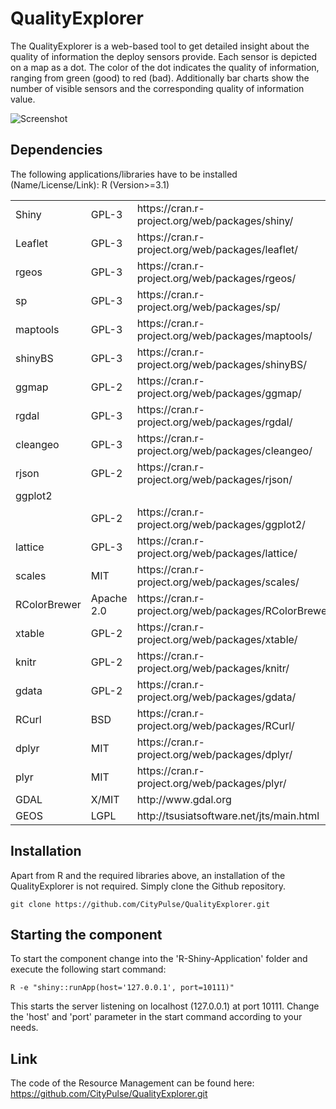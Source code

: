# QualityExplorer
The QualityExplorer is a web-based tool to get detailed insight about the quality of information the deploy sensors provide. Each sensor is depicted on a map as a dot. The color of the dot indicates the quality of information, ranging from green (good) to red (bad). Additionally bar charts show the number of visible sensors and the corresponding quality of information value.

![Screenshot](https://github.com/CityPulse/QualityExplorer/blob/master/ScreenshotQoiExplorer-CityPulse.png)

## Dependencies

The following applications/libraries have to be installed (Name/License/Link):
R (Version>=3.1)

<table>
	<tr><td>Shiny</td><td>GPL-3</td><td>https://cran.r-project.org/web/packages/shiny/</td></tr>
	<tr><td>Leaflet</td><td>GPL-3</td><td>https://cran.r-project.org/web/packages/leaflet/</td></tr>
	<tr><td>rgeos</td><td>GPL-3</td><td>https://cran.r-project.org/web/packages/rgeos/</td></tr>
	<tr><td>sp</td><td>GPL-3</td><td>https://cran.r-project.org/web/packages/sp/</td></tr>
	<tr><td>maptools</td><td>GPL-3</td><td>https://cran.r-project.org/web/packages/maptools/</td></tr>
	<tr><td>shinyBS</td><td>GPL-3</td><td>https://cran.r-project.org/web/packages/shinyBS/</td></tr>
	<tr><td>ggmap</td><td>GPL-2</td><td>https://cran.r-project.org/web/packages/ggmap/</td></tr>
	<tr><td>rgdal</td><td>GPL-3</td><td>https://cran.r-project.org/web/packages/rgdal/</td></tr>
	<tr><td>cleangeo</td><td>GPL-3</td><td>https://cran.r-project.org/web/packages/cleangeo/</td></tr>
	<tr><td>rjson</td><td>GPL-2</td><td>https://cran.r-project.org/web/packages/rjson/</td></tr>
	<tr><td>ggplot2</td><td></td><td></td></tr>
	<tr><td></td><td>GPL-2</td><td>https://cran.r-project.org/web/packages/ggplot2/</td></tr>
	<tr><td>lattice</td><td>GPL-3</td><td>https://cran.r-project.org/web/packages/lattice/</td></tr>
	<tr><td>scales</td><td>MIT</td><td>https://cran.r-project.org/web/packages/scales/</td></tr>
	<tr><td>RColorBrewer</td><td>Apache 2.0</td><td>https://cran.r-project.org/web/packages/RColorBrewer/</td></tr>
	<tr><td>xtable</td><td>GPL-2</td><td>https://cran.r-project.org/web/packages/xtable/</td></tr>
	<tr><td>knitr</td><td>GPL-2</td><td>https://cran.r-project.org/web/packages/knitr/</td></tr>
	<tr><td>gdata</td><td>GPL-2</td><td>https://cran.r-project.org/web/packages/gdata/</td></tr>
	<tr><td>RCurl</td><td>BSD</td><td>https://cran.r-project.org/web/packages/RCurl/</td></tr>
	<tr><td>dplyr</td><td>MIT</td><td>https://cran.r-project.org/web/packages/dplyr/</td></tr>
	<tr><td>plyr</td><td>MIT</td><td>https://cran.r-project.org/web/packages/plyr/</td></tr>
	<tr><td>GDAL</td><td>X/MIT</td><td>http://www.gdal.org</td></tr>
	<tr><td>GEOS</td><td>LGPL</td><td>http://tsusiatsoftware.net/jts/main.html</td></tr>
</table>


## Installation
Apart from R and the required libraries above, an installation of the QualityExplorer is not required. Simply clone the Github repository.

	git clone https://github.com/CityPulse/QualityExplorer.git


## Starting the component
To start the component change into the 'R-Shiny-Application' folder and execute the following start command:

	R -e "shiny::runApp(host='127.0.0.1', port=10111)"

This starts the server listening on localhost (127.0.0.1) at port 10111. Change the 'host' and 'port' parameter in the start command according to your needs.

## Link
The code of the Resource Management can be found here: https://github.com/CityPulse/QualityExplorer.git